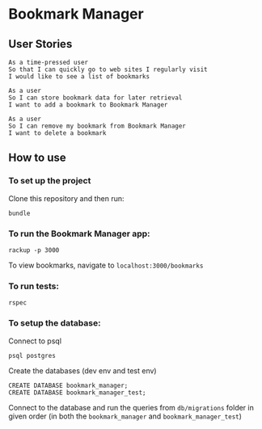 Bookmark Manager
================

## User Stories

```
As a time-pressed user
So that I can quickly go to web sites I regularly visit
I would like to see a list of bookmarks
```

```
As a user
So I can store bookmark data for later retrieval
I want to add a bookmark to Bookmark Manager
```
```
As a user
So I can remove my bookmark from Bookmark Manager
I want to delete a bookmark
```

## How to use

### To set up the project

Clone this repository and then run:
```
bundle
```

### To run the Bookmark Manager app:

```
rackup -p 3000
```

To view bookmarks, navigate to `localhost:3000/bookmarks`

### To run tests:

```
rspec
```
### To setup the database:

Connect to psql
```
psql postgres
```

Create the databases (dev env and test env)
```
CREATE DATABASE bookmark_manager;
CREATE DATABASE bookmark_manager_test;
```

Connect to the database and run the queries from `db/migrations` folder in given order (in both the `bookmark_manager` and `bookmark_manager_test`)
